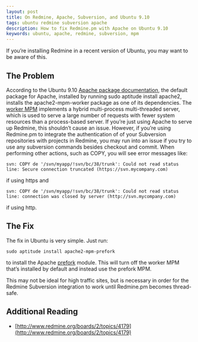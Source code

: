 ```yaml
---
layout: post
title: On Redmine, Apache, Subversion, and Ubuntu 9.10
tags: ubuntu redmine subversion apache
description: How to fix Redmine.pm with Apache on Ubuntu 9.10
keywords: ubuntu, apache, redmine, subversion, mpm
---
```


If you’re installing Redmine in a recent version of Ubuntu, you may want to be aware of this.

## The Problem

According to the Ubuntu 9.10 [Apache package documentation](http://packages.ubuntu.com/karmic/apache2), the default package for Apache, installed by running sudo aptitude install apache2, installs the apache2-mpm-worker package as one of its dependencies. The [worker MPM](http://httpd.apache.org/docs/2.1/mod/worker.html) implements a hybrid multi-process multi-threaded server, which is used to serve a large number of requests with fewer system resources than a process-based server. If you’re just using Apache to serve up Redmine, this shouldn’t cause an issue. However, if you’re using Redmine.pm to integrate the authentication of of your Subversion repositories with projects in Redmine, you may run into an issue if you try to use any subversion commands besides checkout and commit. When performing other actions, such as COPY, you will see error messages like:

    svn: COPY de '/svn/myapp/!svn/bc/38/trunk': Could not read status line: Secure connection truncated (https://svn.mycompany.com)

if using https and

    svn: COPY de '/svn/myapp/!svn/bc/38/trunk': Could not read status line: connection was closed by server (http://svn.mycompany.com)

if using http.

## The Fix

The fix in Ubuntu is very simple. Just run:

    sudo aptitude install apache2-mpm-prefork

to install the Apache [prefork](http://httpd.apache.org/docs/2.0/mod/prefork.html) module. This will turn off the worker MPM that’s installed by default and instead use the prefork MPM.

This may not be ideal for high traffic sites, but is necessary in order for the Redmine Subversion integration to work until Redmine.pm becomes thread-safe.

## Additional Reading

* [http://www.redmine.org/boards/2/topics/4179](http://www.redmine.org/boards/2/topics/4179)
